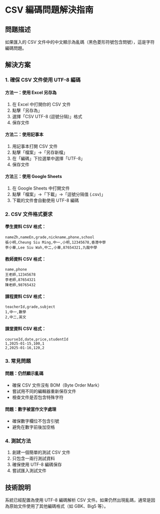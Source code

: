 # CSV 編碼問題解決指南

## 問題描述
如果匯入的 CSV 文件中的中文顯示為亂碼（黑色菱形符號包含問號），這是字符編碼問題。

## 解決方案

### 1. 確保 CSV 文件使用 UTF-8 編碼

#### 方法一：使用 Excel 另存為
1. 在 Excel 中打開你的 CSV 文件
2. 點擊「另存為」
3. 選擇「CSV UTF-8 (逗號分隔)」格式
4. 保存文件

#### 方法二：使用記事本
1. 用記事本打開 CSV 文件
2. 點擊「檔案」→「另存新檔」
3. 在「編碼」下拉選單中選擇「UTF-8」
4. 保存文件

#### 方法三：使用 Google Sheets
1. 在 Google Sheets 中打開文件
2. 點擊「檔案」→「下載」→「逗號分隔值 (.csv)」
3. 下載的文件會自動使用 UTF-8 編碼

### 2. CSV 文件格式要求

#### 學生資料 CSV 格式：
```csv
nameZh,nameEn,grade,nickname,phone,school
張小明,Cheung Siu Ming,中一,小明,12345678,香港中學
李小華,Lee Siu Wah,中二,小華,87654321,九龍中學
```

#### 教師資料 CSV 格式：
```csv
name,phone
王老師,12345678
李老師,87654321
陳老師,98765432
```

#### 課程資料 CSV 格式：
```csv
teacherId,grade,subject
1,中一,數學
2,中二,英文
```

#### 課堂資料 CSV 格式：
```csv
courseId,date,price,studentId
1,2025-01-15,100,1
2,2025-01-16,120,2
```

### 3. 常見問題

#### 問題：仍然顯示亂碼
- 確保 CSV 文件沒有 BOM（Byte Order Mark）
- 嘗試用不同的編輯器重新保存文件
- 檢查文件是否包含特殊字符

#### 問題：數字被當作文字處理
- 確保數字欄位不包含引號
- 避免在數字前後加空格

### 4. 測試方法
1. 創建一個簡單的測試 CSV 文件
2. 只包含一兩行測試資料
3. 確保使用 UTF-8 編碼保存
4. 嘗試匯入測試文件

## 技術說明
系統已經配置為使用 UTF-8 編碼解析 CSV 文件。如果仍然出現亂碼，通常是因為原始文件使用了其他編碼格式（如 GBK、Big5 等）。 